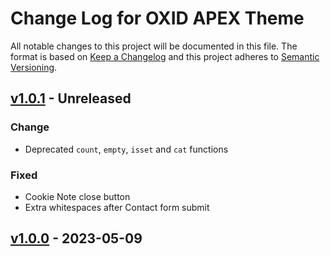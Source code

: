 # Change Log for OXID APEX Theme

All notable changes to this project will be documented in this file.
The format is based on [Keep a Changelog](http://keepachangelog.com/)
and this project adheres to [Semantic Versioning](http://semver.org/).

## [v1.0.1] - Unreleased

### Change
- Deprecated `count`, `empty`, `isset` and `cat` functions

### Fixed
- Cookie Note close button
- Extra whitespaces after Contact form submit

## [v1.0.0] - 2023-05-09

[v1.0.1]: https://github.com/OXID-eSales/twig-theme/compare/v1.0.0...b-7.0.x
[v1.0.0]: https://github.com/OXID-eSales/apex-theme/releases/tag/v1.0.0
